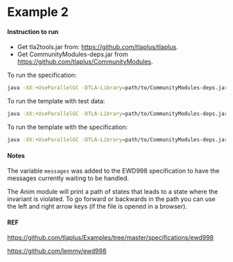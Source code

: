 # Example 2

#### Instruction to run

* Get tla2tools.jar from: https://github.com/tlaplus/tlaplus.
* Get CommunityModules-deps.jar from https://github.com/tlaplus/CommunityModules.

To run the specification:
```bash
java -XX:+UseParallelGC -DTLA-Library=path/to/CommunityModules-deps.jar -cp path/to/tla2tools.jar tlc2.TLC -config EWD998.tla -noGenerateSpecT EWD998
```

To run the template with test data:
```bash
java -XX:+UseParallelGC -DTLA-Library=path/to/CommunityModules-deps.jar -cp path/to/tla2tools.jar tlc2.TLC -config EWD998_Template.tla -noGenerateSpecTE EWD998_Template
```

To run the template with the specification:
```bash
java -XX:+UseParallelGC -DTLA-Library=path/to/CommunityModules-deps.jar -cp path/to/tla2tools.jar tlc2.TLC -config EWD998_Anim.tla -simulate -seed 420 -noGenerateSpecTE EWD998_Anim
```

#### Notes
The variable `messages` was added to the EWD998 specification to have the messages currently waiting to be handled.

The Anim module will print a path of states that leads to a state where the invariant is violated. To go forward or backwards in the path you can use the left and right arrow keys (if the file is opened in a browser).

#### REF
https://github.com/tlaplus/Examples/tree/master/specifications/ewd998

https://github.com/lemmy/ewd998
